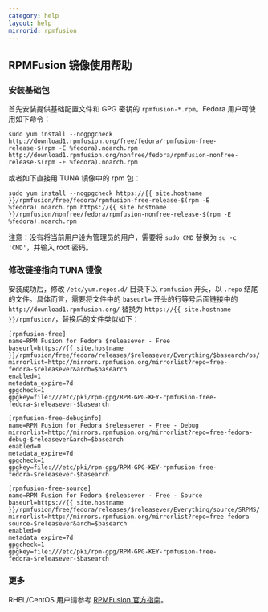 ```yaml
---
category: help
layout: help
mirrorid: rpmfusion
---
```


## RPMFusion 镜像使用帮助

### 安装基础包

首先安装提供基础配置文件和 GPG 密钥的 `rpmfusion-*.rpm`。Fedora 用户可使用如下命令：

```
sudo yum install --nogpgcheck http://download1.rpmfusion.org/free/fedora/rpmfusion-free-release-$(rpm -E %fedora).noarch.rpm http://download1.rpmfusion.org/nonfree/fedora/rpmfusion-nonfree-release-$(rpm -E %fedora).noarch.rpm
```

或者如下直接用 TUNA 镜像中的 rpm 包：

```
sudo yum install --nogpgcheck https://{{ site.hostname }}/rpmfusion/free/fedora/rpmfusion-free-release-$(rpm -E %fedora).noarch.rpm https://{{ site.hostname }}/rpmfusion/nonfree/fedora/rpmfusion-nonfree-release-$(rpm -E %fedora).noarch.rpm
```

注意：没有将当前用户设为管理员的用户，需要将 `sudo CMD` 替换为 `su -c 'CMD'`，并输入 root 密码。

### 修改链接指向 TUNA 镜像

安装成功后，修改 `/etc/yum.repos.d/` 目录下以 `rpmfusion` 开头，以 `.repo` 结尾的文件。具体而言，需要将文件中的 `baseurl=` 开头的行等号后面链接中的 `http://download1.rpmfusion.org/` 替换为 `https://{{ site.hostname }}/rpmfusion/`，替换后的文件类似如下：

```
[rpmfusion-free]
name=RPM Fusion for Fedora $releasever - Free
baseurl=https://{{ site.hostname }}/rpmfusion/free/fedora/releases/$releasever/Everything/$basearch/os/
mirrorlist=http://mirrors.rpmfusion.org/mirrorlist?repo=free-fedora-$releasever&arch=$basearch
enabled=1
metadata_expire=7d
gpgcheck=1
gpgkey=file:///etc/pki/rpm-gpg/RPM-GPG-KEY-rpmfusion-free-fedora-$releasever-$basearch

[rpmfusion-free-debuginfo]
name=RPM Fusion for Fedora $releasever - Free - Debug
mirrorlist=http://mirrors.rpmfusion.org/mirrorlist?repo=free-fedora-debug-$releasever&arch=$basearch
enabled=0
metadata_expire=7d
gpgcheck=1
gpgkey=file:///etc/pki/rpm-gpg/RPM-GPG-KEY-rpmfusion-free-fedora-$releasever-$basearch

[rpmfusion-free-source]
name=RPM Fusion for Fedora $releasever - Free - Source
baseurl=https://{{ site.hostname }}/rpmfusion/free/fedora/releases/$releasever/Everything/source/SRPMS/
mirrorlist=http://mirrors.rpmfusion.org/mirrorlist?repo=free-fedora-source-$releasever&arch=$basearch
enabled=0
metadata_expire=7d
gpgcheck=1
gpgkey=file:///etc/pki/rpm-gpg/RPM-GPG-KEY-rpmfusion-free-fedora-$releasever-$basearch
```

### 更多

RHEL/CentOS 用户请参考 [RPMFusion 官方指南][rpmfusion]。

[rpmfusion]: http://rpmfusion.org/Configuration
